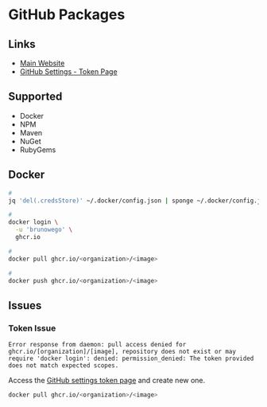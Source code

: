 # GitHub Packages

<!--
https://github.com/github/roadmap/issues/93
-->

## Links

- [Main Website](https://github.com/features/packages)
- [GitHub Settings - Token Page](https://github.com/settings/tokens)

## Supported

- Docker
- NPM
- Maven
- NuGet
- RubyGems

## Docker

```sh
#
jq 'del(.credsStore)' ~/.docker/config.json | sponge ~/.docker/config.json

#
docker login \
  -u 'brunowego' \
  ghcr.io

#
docker pull ghcr.io/<organization>/<image>

#
docker push ghcr.io/<organization>/<image>
```

## Issues

### Token Issue

```log
Error response from daemon: pull access denied for ghcr.io/[organization]/[image], repository does not exist or may require 'docker login': denied: permission_denied: The token provided does not match expected scopes.
```

Access the [GitHub settings token page](https://github.com/settings/tokens) and create new one.

```sh
docker pull ghcr.io/<organization>/<image>
```
